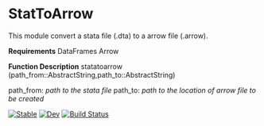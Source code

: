 # StatToArrow
This module convert a stata file (.dta) to a arrow file (.arrow).

**Requirements**
DataFrames
Arrow

**Function Description**
statatoarrow (path_from::AbstractString,path_to::AbstractString)

path_from: _path to the stata file_
path_to: _path to the location of arrow file to be created_

[![Stable](https://img.shields.io/badge/docs-stable-blue.svg)](https://qcumalo.github.io/StatToArrow.jl/stable/)
[![Dev](https://img.shields.io/badge/docs-dev-blue.svg)](https://qcumalo.github.io/StatToArrow.jl/dev/)
[![Build Status](https://github.com/qcumalo/StatToArrow.jl/actions/workflows/CI.yml/badge.svg?branch=master)](https://github.com/qcumalo/StatToArrow.jl/actions/workflows/CI.yml?query=branch%3Amaster)
